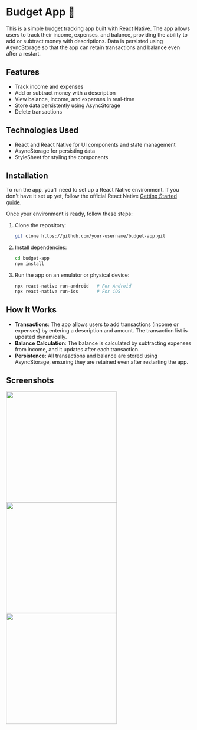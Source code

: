 # Budget App 👋

This is a simple budget tracking app built with React Native. The app allows users to track their income, expenses, and balance, providing the ability to add or subtract money with descriptions. Data is persisted using AsyncStorage so that the app can retain transactions and balance even after a restart.

## Features

- Track income and expenses
- Add or subtract money with a description
- View balance, income, and expenses in real-time
- Store data persistently using AsyncStorage
- Delete transactions

## Technologies Used

- React and React Native for UI components and state management
- AsyncStorage for persisting data
- StyleSheet for styling the components

## Installation

To run the app, you'll need to set up a React Native environment. If you don't have it set up yet, follow the official React Native [Getting Started guide](https://reactnative.dev/docs/environment-setup).

Once your environment is ready, follow these steps:

1. Clone the repository:
    ```bash
    git clone https://github.com/your-username/budget-app.git
    ```

2. Install dependencies:
    ```bash
    cd budget-app
    npm install
    ```

3. Run the app on an emulator or physical device:
    ```bash
    npx react-native run-android   # For Android
    npx react-native run-ios       # For iOS
    ```

## How It Works

- **Transactions**: The app allows users to add transactions (income or expenses) by entering a description and amount. The transaction list is updated dynamically.
- **Balance Calculation**: The balance is calculated by subtracting expenses from income, and it updates after each transaction.
- **Persistence**: All transactions and balance are stored using AsyncStorage, ensuring they are retained even after restarting the app.

## Screenshots
<img src="https://github.com/user-attachments/assets/bcedc605-74e8-4304-802f-30e776b1865f" width="300" />
<img src="https://github.com/user-attachments/assets/42603012-2d42-469a-bcf6-e708415b35f9" width="300" />
<img src="https://github.com/user-attachments/assets/e9a5e573-293a-4fc5-942f-f77b0cc483e0" width="300" />
